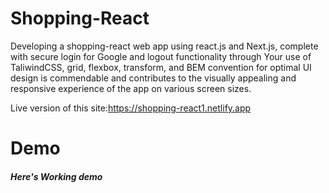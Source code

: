 # Shopping-React

Developing a shopping-react web app using react.js and Next.js, complete with secure login for Google and logout functionality through Your use of TaliwindCSS, grid, flexbox, transform, and BEM convention for optimal UI design is commendable and contributes to the visually appealing and responsive experience of the app on various screen sizes.


Live version of this site:https://shopping-react1.netlify.app

# Demo

##### Here's Working demo
